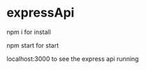 # expressApi

npm i for install

npm start for start

localhost:3000 to see the express api running
